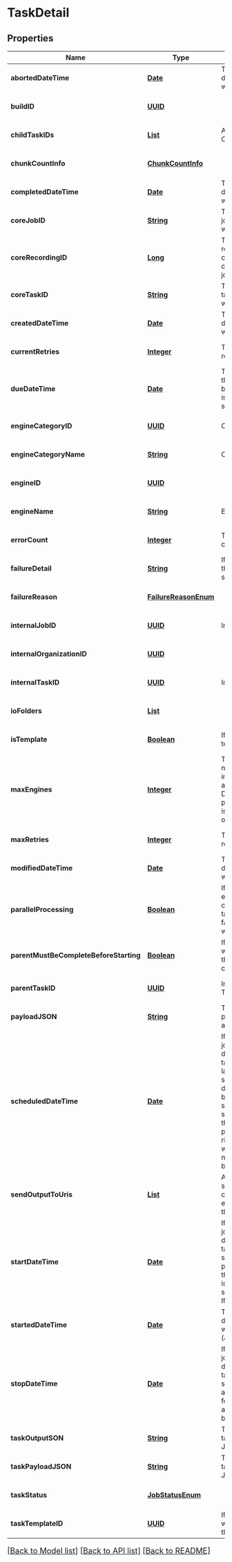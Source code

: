 # TaskDetail
## Properties

Name | Type | Description | Notes
------------ | ------------- | ------------- | -------------
**abortedDateTime** | [**Date**](DateTime.md) | This is the datetime the task was aborted | [optional] [default to null]
**buildID** | [**UUID**](UUID.md) |  | [optional] [default to null]
**childTaskIDs** | [**List**](UUID.md) | Array of Internal Child Task Id | [optional] [default to null]
**chunkCountInfo** | [**ChunkCountInfo**](ChunkCountInfo.md) |  | [optional] [default to null]
**completedDateTime** | [**Date**](DateTime.md) | This is the datetime the task was completed | [optional] [default to null]
**coreJobID** | [**String**](string.md) | This is the core job id associated with this job | [optional] [default to null]
**coreRecordingID** | [**Long**](long.md) | This is the recording id in the core of the content for this job | [optional] [default to null]
**coreTaskID** | [**String**](string.md) | This is the core task id associated with this job | [optional] [default to null]
**createdDateTime** | [**Date**](DateTime.md) | This is the datetime the core was created | [optional] [default to null]
**currentRetries** | [**Integer**](integer.md) | This is the current retries for the task | [optional] [default to 0]
**dueDateTime** | [**Date**](DateTime.md) | This is the time the task is due to be complete.  This is used by edge to set the priorities. | [optional] [default to null]
**engineCategoryID** | [**UUID**](UUID.md) | Category Id | [optional] [default to null]
**engineCategoryName** | [**String**](string.md) | Category name | [optional] [default to null]
**engineID** | [**UUID**](UUID.md) |  | [optional] [default to null]
**engineName** | [**String**](string.md) | Engine name | [optional] [default to null]
**errorCount** | [**Integer**](integer.md) | This is the error count for the task | [optional] [default to null]
**failureDetail** | [**String**](string.md) | If there is an error, the detail will be set here. | [optional] [default to null]
**failureReason** | [**FailureReasonEnum**](FailureReasonEnum.md) |  | [optional] [default to null]
**internalJobID** | [**UUID**](UUID.md) | Internal Job ID | [optional] [default to null]
**internalOrganizationID** | [**UUID**](UUID.md) |  | [optional] [default to null]
**internalTaskID** | [**UUID**](UUID.md) | Internal Task ID | [optional] [default to null]
**ioFolders** | [**List**](TaskIOInfo.md) |  | [optional] [default to null]
**isTemplate** | [**Boolean**](boolean.md) | If true, this job is a template | [optional] [default to null]
**maxEngines** | [**Integer**](integer.md) | The maximum number of engine instances to run against this task.  Defaults to 1 if parallelProcessing is false, or 2 otherwise. | [optional] [default to null]
**maxRetries** | [**Integer**](integer.md) | This is the max retries for the task | [optional] [default to null]
**modifiedDateTime** | [**Date**](DateTime.md) | This is the datetime the core was last modified. | [optional] [default to null]
**parallelProcessing** | [**Boolean**](boolean.md) | If true, multiple engine instances can process this task in parallel.  If false, maxEngines will be 1. | [optional] [default to null]
**parentMustBeCompleteBeforeStarting** | [**Boolean**](boolean.md) | If true, this task won&#39;t start until the parent is complete | [optional] [default to null]
**parentTaskID** | [**UUID**](UUID.md) | Internal Parent Task Id | [optional] [default to null]
**payloadJSON** | [**String**](string.md) | This is the payload encoded as a JSON string | [optional] [default to null]
**scheduledDateTime** | [**Date**](DateTime.md) | If from scheduled job, this is the date when the task should be launched. There is sometimes a difference between scheduled and start to allow for the edge to start processing at the right time if warmup is needed. If not, blank | [optional] [default to null]
**sendOutputToUris** | [**List**](string.md) | A list of URIs to send processed chunks when the engine completes them. | [optional] [default to null]
**startDateTime** | [**Date**](DateTime.md) | If from scheduled job, this is the date when the task should be started. This is a planning time not the actual which is startedDateTime.  If not, blank | [optional] [default to null]
**startedDateTime** | [**Date**](DateTime.md) | This is the datetime the task was started (actual) | [optional] [default to null]
**stopDateTime** | [**Date**](DateTime.md) | If from scheduled job, this is the date when the task should be stopped. Start and Stop are used for recording from a stream.  If not, blank | [optional] [default to null]
**taskOutputSON** | [**String**](string.md) | This is the taskOutput as a JSON string | [optional] [default to null]
**taskPayloadJSON** | [**String**](string.md) | This is the taskPayload as a JSON string | [optional] [default to null]
**taskStatus** | [**JobStatusEnum**](JobStatusEnum.md) |  | [optional] [default to null]
**taskTemplateID** | [**UUID**](UUID.md) | If set, this task was created from this task template. | [optional] [default to null]

[[Back to Model list]](../README.md#documentation-for-models) [[Back to API list]](../README.md#documentation-for-api-endpoints) [[Back to README]](../README.md)

<style>
     p, ul, ol, li { font-size: 18px !important;}
</style>

